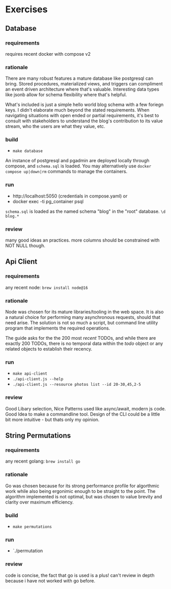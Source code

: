 # Exercises
## Database
### requirements
requires recent docker with compose v2

### rationale
There are many robust features a mature database like postgresql can bring. Stored procedures, materialized views, and triggers can compliment an event driven architecture where that's valuable. Interesting data types like jsonb allow for schema flexibility where that's helpful.

What's included is just a simple hello world blog schema with a few foriegn keys. I didn't elaborate much beyond the stated requirements. When navigating situations with open ended or partial requirements, it's best to consult with stakeholders to understand the blog's contribution to its value stream, who the users are what they value, etc.

### build
* `make database`

An instance of postgresql and pgadmin are deployed locally through compose, and `schema.sql` is loaded. You may alternatively use `docker compose up|down|rm` commands to manage the containers.
### run
* http://localhost:5050  (credentials in compose.yaml)
or
* docker exec -ti pg_container psql

`schema.sql` is loaded as the named schema "blog" in the "root" database. `\d blog.*`

### review
many good ideas an practices. more columns should be constrained with NOT NULL though.

## Api Client

### requirements
any recent node: `brew install node@16`

### rationale

Node was chosen for its mature libraries/tooling in the web space. It is also a natural choice for performing many asynchronous requests, should that need arise. The solution is not so much a script, but command line utility program that implements the required operations. 

The guide asks for the the 200 most _recent_ TODOs, and while there are exactly 200 TODOs, there is no temporal data within the *todo* object or any related objects to establish their recency.

### run
* `make api-client`
* `./api-client.js --help`
* `./api-client.js --resource photos list --id 20-30,45,2-5`

### review
Good Libary selection, Nice Patterns used like async/await, modern js code.
Good Idea to make a commandline tool. Design of the CLI could be a little bit more intuitive - but thats only my opinion.
## String Permutations
### requirements
any recent golang: `brew install go`

### rationale
Go was chosen because for its strong performance profile for algorthmic work while also being ergonimic enough to be straight to the point. The algorithm implemented is not optimal, but was chosen to value brevity and clarity over maximum efficiency.

### build
* `make permutations`

### run
* `./permutation

### review
code is concise, the fact that go is used is a plus!
can't review in depth because i have not worked with go before.
